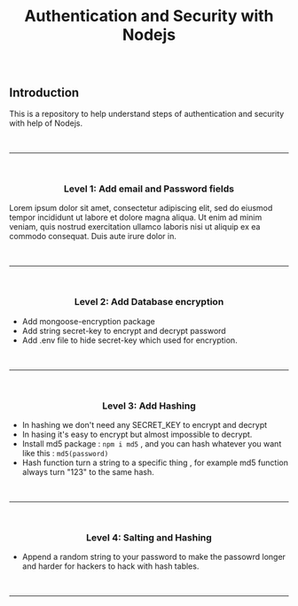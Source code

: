 <h1>
<br>
<div align="center">
    <!-- <img src="images/contribute.png" height="90"> -->
    <p >Authentication and Security with Nodejs</p>
</div>

  
  
</h1>

<br>

## Introduction 
This is a repository to help understand steps of authentication and security with help of Nodejs.

<br>

<hr>
<br>

### <p align="center">Level 1: Add email and Password fields</p>

Lorem ipsum dolor sit amet, consectetur adipiscing elit, sed do eiusmod tempor incididunt ut labore et dolore magna aliqua. Ut enim ad minim veniam, quis nostrud exercitation ullamco laboris nisi ut aliquip ex ea commodo consequat. Duis aute irure dolor in.

<br>

<hr>

<br>

### <p align="center">Level 2: Add Database encryption</p>

- Add mongoose-encryption package
- Add string secret-key to encrypt and decrypt password
- Add .env file to hide secret-key which used for encryption.

<br>

<hr>

<br>

### <p align="center">Level 3: Add Hashing</p>

- In hashing we don't need any SECRET_KEY to encrypt and decrypt
- In hasing it's easy to encrypt but almost impossible to decrypt.
- Install md5 package : `npm i md5` , and you can hash whatever you want like this : `md5(password)`
- Hash function turn a string to a specific thing , for example md5 function always  turn "123" to the same hash. 

<br>

<hr>
<br>

### <p align="center">Level 4: Salting and Hashing</p>

- Append a random string to your password to make the passowrd longer and harder for hackers to hack with hash tables.


<br>

<hr>